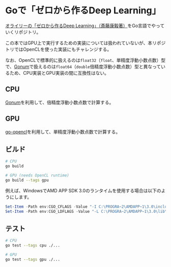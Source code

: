 # Goで「ゼロから作るDeep Learning」

[オライリーの「ゼロから作るDeep Learning」（斎藤康毅著）](https://www.oreilly.co.jp/books/9784873117584/)をGo言語でやっていくリポジトリ。

この本ではGPU上で実行するための実装については扱われていないが、本リポジトリではOpenCLを使った実装にもチャレンジする。

なお、OpenCLで標準的に扱えるのは`float32`（`float`、単精度浮動小数点数）型で、[Gonum](https://pkg.go.dev/gonum.org/v1/gonum)で扱えるのは`float64`（`double`倍精度浮動小数点数）型と異なっているため、CPU実装とGPU実装の間に互換性はない。

## CPU

[Gonum](https://pkg.go.dev/gonum.org/v1/gonum)を利用して、倍精度浮動小数点数で計算する。

## GPU

[go-opencl](https://github.com/PassKeyRa/go-opencl)を利用して、単精度浮動小数点数で計算する。

## ビルド

```sh
# CPU
go build

# GPU (needs OpenCL runtime)
go build --tags gpu
```

例えば、WindowsでAMD APP SDK 3.0のランタイムを使用する場合は以下のようにします。

```ps1
Set-Item -Path env:CGO_CFLAGS -Value "-I C:\PROGRA~2\AMDAPP~1\3.0\include"
Set-Item -Path env:CGO_LDFLAGS -Value "-L C:\PROGRA~2\AMDAPP~1\3.0\lib\x86_64"
```

## テスト

```sh
# CPU
go test --tags cpu ./...

# GPU
go test --tags gpu ./...
```
